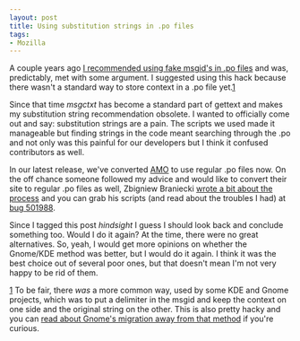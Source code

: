 ```yaml
---
layout: post
title: Using substitution strings in .po files
tags:
- Mozilla
---
```

A couple years ago [I recommended using fake msgid's in .po files][1] and was,
predictably, met with some argument.   I suggested using this hack because there
wasn't a standard way to store context in a .po file yet.[1]

Since that time <em>msgctxt</em> has become a standard part of gettext and
makes my substitution string recommendation obsolete.  I wanted to officially
come out and say: substitution strings are a pain.  The scripts we used made it
manageable but finding strings in the code meant searching through the .po and
not only was this painful for our developers but I think it confused
contributors as well.

In our latest release, we've converted [AMO][2] to use regular .po files now.
On the off chance someone followed my advice and would like to convert their
site to regular .po files as well,  Zbigniew Braniecki [wrote a bit about the
process][3] and you can grab his scripts (and read about the troubles I had) at
[bug 501988][4].

Since I tagged this post <em>hindsight</em> I guess I should look back and
conclude something too.  Would I do it again?  At the time, there were no great
alternatives.  So, yeah, I would get more opinions on whether the Gnome/KDE
method was better, but I would do it again.  I think it was the best choice out
of several poor ones, but that doesn't mean I'm not very happy to be rid of
them.

[1] To be fair, there <em>was</em> a more common way, used by some KDE and Gnome
projects, which was to put a delimiter in the msgid and keep the context on one
side and the original string on the other.  This is also pretty hacky and you
can [read about Gnome's migration away from that method][5] if you're curious.

[1]: /blog/2007/07/26/ten-tips-for-website-localization/
[2]: https://addons.mozilla.org/
[3]: http://diary.braniecki.net/2009/08/19/amo-loses-accent/
[4]: https://bugzilla.mozilla.org/show_bug.cgi?id=501988
[5]: http://live.gnome.org/GnomeGoals/MsgctxtMigration

